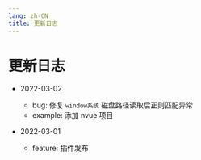 ```yaml
---
lang: zh-CN
title: 更新日志
---
```


# 更新日志

-   2022-03-02

    -   bug: 修复 `window系统` 磁盘路径读取后正则匹配异常
    -   example: 添加 nvue 项目

-   2022-03-01

    -   feature: 插件发布
